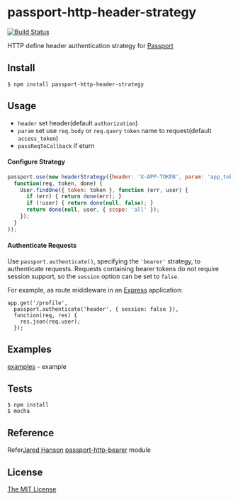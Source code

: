 # passport-http-header-strategy
[![Build Status](https://travis-ci.org/FengYuHe/passport-http-header-strategy.svg?branch=master)](https://travis-ci.org/FengYuHe/passport-http-header-strategy)

HTTP define header authentication strategy for [Passport](https://github.com/jaredhanson/passport)

## Install

	$ npm install passport-http-header-strategy

## Usage
* `header` set header(default `authorization`)
* `param` set use `req.body` or `req.query` `token` name to request(default `access_token`)
*  `passReqToCallback` if eturn

#### Configure Strategy
```js
passport.use(new headerStrategy({header: 'X-APP-TOKEN', param: 'app_token', passReqToCallback: true},
  function(req, token, done) {
    User.findOne({ token: token }, function (err, user) {
      if (err) { return done(err); }
      if (!user) { return done(null, false); }
      return done(null, user, { scope: 'all' });
    });
  }
));
```

#### Authenticate Requests

Use `passport.authenticate()`, specifying the `'bearer'` strategy, to
authenticate requests.  Requests containing bearer tokens do not require session
support, so the `session` option can be set to `false`.

For example, as route middleware in an [Express](http://expressjs.com/)
application:

    app.get('/profile', 
      passport.authenticate('header', { session: false }),
      function(req, res) {
        res.json(req.user);
      });

## Examples
[examples](https://github.com/FengYuHe/passport-http-header-strategy/tree/master/examples) - example

## Tests
	
	$ npm install
	$ mocha

## Reference
Refer[Jared Hanson](https://github.com/jaredhanson) [passport-http-bearer](https://github.com/jaredhanson/passport-http-bearer) module

## License
[The MIT License](http://opensource.org/licenses/MIT)
